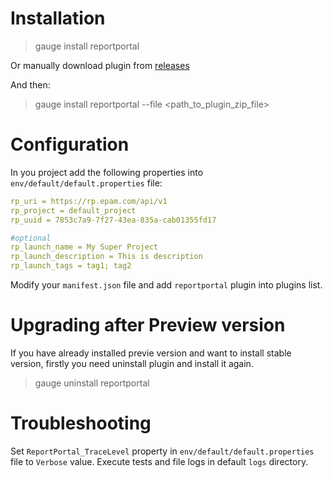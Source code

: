 # Installation

> gauge install reportportal

Or manually download plugin from [releases](https://github.com/reportportal/agent-net-gauge/releases)

And then:
> gauge install reportportal --file <path_to_plugin_zip_file>

# Configuration

In you project add the following properties into `env/default/default.properties` file:
```yml
rp_uri = https://rp.epam.com/api/v1
rp_project = default_project
rp_uuid = 7853c7a9-7f27-43ea-835a-cab01355fd17

#optional
rp_launch_name = My Super Project
rp_launch_description = This is description
rp_launch_tags = tag1; tag2
```

Modify your `manifest.json` file and add `reportportal` plugin into plugins list.

# Upgrading after Preview version

If you have already installed previe version and want to install stable version, firstly you need uninstall plugin and install it again.

> gauge uninstall reportportal

# Troubleshooting

Set `ReportPortal_TraceLevel` property in `env/default/default.properties` file to `Verbose` value. Execute tests and file logs in default `logs` directory.